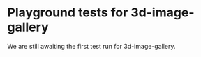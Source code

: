 # Playground tests for 3d-image-gallery
We are still awaiting the first test run for 3d-image-gallery.
